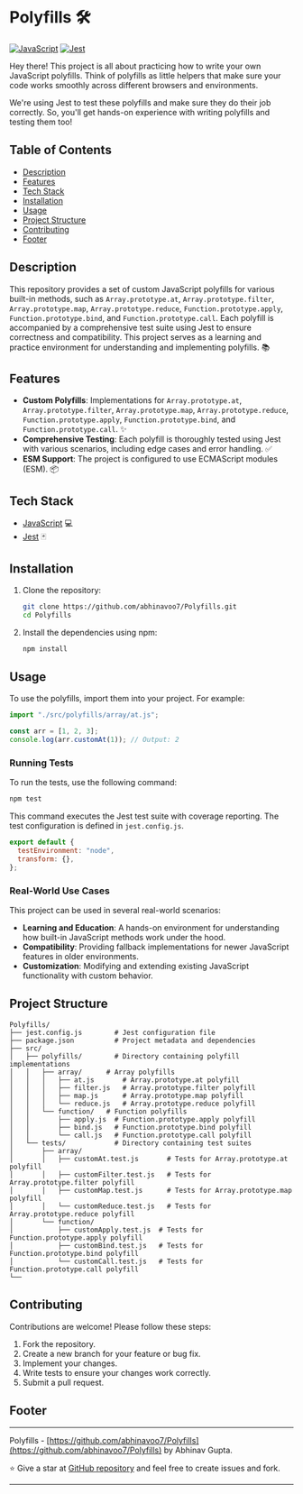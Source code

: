 # Polyfills 🛠️

[![JavaScript](https://img.shields.io/badge/JavaScript-F7DF1E?style=for-the-badge&logo=javascript&logoColor=black)]()
[![Jest](https://img.shields.io/badge/Jest-C21325?style=for-the-badge&logo=jest&logoColor=white)]()

Hey there! This project is all about practicing how to write your own JavaScript polyfills. Think of polyfills as little helpers that make sure your code works smoothly across different browsers and environments.

We're using Jest to test these polyfills and make sure they do their job correctly. So, you'll get hands-on experience with writing polyfills and testing them too!

## Table of Contents

- [Description](#description)
- [Features](#features)
- [Tech Stack](#tech-stack)
- [Installation](#installation)
- [Usage](#usage)
- [Project Structure](#project-structure)
- [Contributing](#contributing)
- [Footer](#footer)

## Description

This repository provides a set of custom JavaScript polyfills for various built-in methods, such as `Array.prototype.at`, `Array.prototype.filter`, `Array.prototype.map`, `Array.prototype.reduce`, `Function.prototype.apply`, `Function.prototype.bind`, and `Function.prototype.call`. Each polyfill is accompanied by a comprehensive test suite using Jest to ensure correctness and compatibility. This project serves as a learning and practice environment for understanding and implementing polyfills. 📚

## Features

- **Custom Polyfills**: Implementations for `Array.prototype.at`, `Array.prototype.filter`, `Array.prototype.map`, `Array.prototype.reduce`, `Function.prototype.apply`, `Function.prototype.bind`, and `Function.prototype.call`. ✨
- **Comprehensive Testing**: Each polyfill is thoroughly tested using Jest with various scenarios, including edge cases and error handling. ✅
- **ESM Support**: The project is configured to use ECMAScript modules (ESM). 📦

## Tech Stack

- [JavaScript](https://www.javascript.com/) 💻
- [Jest](https://jestjs.io/) 🃏

## Installation

1.  Clone the repository:

    ```bash
    git clone https://github.com/abhinavoo7/Polyfills.git
    cd Polyfills
    ```

2.  Install the dependencies using npm:

    ```bash
    npm install
    ```

## Usage

To use the polyfills, import them into your project. For example:

```javascript
import "./src/polyfills/array/at.js";

const arr = [1, 2, 3];
console.log(arr.customAt(1)); // Output: 2
```

### Running Tests

To run the tests, use the following command:

```bash
npm test
```

This command executes the Jest test suite with coverage reporting. The test configuration is defined in `jest.config.js`.

```javascript
export default {
  testEnvironment: "node",
  transform: {},
};
```

### Real-World Use Cases

This project can be used in several real-world scenarios:

- **Learning and Education**: A hands-on environment for understanding how built-in JavaScript methods work under the hood.
- **Compatibility**: Providing fallback implementations for newer JavaScript features in older environments.
- **Customization**: Modifying and extending existing JavaScript functionality with custom behavior.

## Project Structure

```
Polyfills/
├── jest.config.js        # Jest configuration file
├── package.json          # Project metadata and dependencies
├── src/
│   ├── polyfills/        # Directory containing polyfill implementations
│   │   ├── array/      # Array polyfills
│   │   │   ├── at.js       # Array.prototype.at polyfill
│   │   │   ├── filter.js   # Array.prototype.filter polyfill
│   │   │   ├── map.js      # Array.prototype.map polyfill
│   │   │   └── reduce.js   # Array.prototype.reduce polyfill
│   │   └── function/   # Function polyfills
│   │       ├── apply.js  # Function.prototype.apply polyfill
│   │       ├── bind.js   # Function.prototype.bind polyfill
│   │       └── call.js   # Function.prototype.call polyfill
│   └── tests/            # Directory containing test suites
│       ├── array/
│       │   ├── customAt.test.js       # Tests for Array.prototype.at polyfill
│       │   ├── customFilter.test.js   # Tests for Array.prototype.filter polyfill
│       │   ├── customMap.test.js      # Tests for Array.prototype.map polyfill
│       │   └── customReduce.test.js   # Tests for Array.prototype.reduce polyfill
│       └── function/
│           ├── customApply.test.js  # Tests for Function.prototype.apply polyfill
│           ├── customBind.test.js   # Tests for Function.prototype.bind polyfill
│           └── customCall.test.js   # Tests for Function.prototype.call polyfill
└──
```

## Contributing

Contributions are welcome! Please follow these steps:

1.  Fork the repository.
2.  Create a new branch for your feature or bug fix.
3.  Implement your changes.
4.  Write tests to ensure your changes work correctly.
5.  Submit a pull request.

## Footer

---

Polyfills - [https://github.com/abhinavoo7/Polyfills](https://github.com/abhinavoo7/Polyfills) by Abhinav Gupta.

⭐ Give a star at [GitHub repository](https://github.com/abhinavoo7/Polyfills) and feel free to create issues and fork.

---
